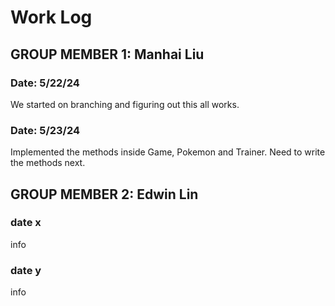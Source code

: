 # Work Log

## GROUP MEMBER 1: Manhai Liu

### Date: 5/22/24

We started on branching and figuring out this all works. 

### Date: 5/23/24

Implemented the methods inside Game, Pokemon and Trainer. Need to write the methods next.


## GROUP MEMBER 2: Edwin Lin

### date x

info

### date y

info
